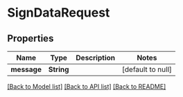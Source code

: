 # SignDataRequest
## Properties

| Name | Type | Description | Notes |
|------------ | ------------- | ------------- | -------------|
| **message** | **String** |  | [default to null] |

[[Back to Model list]](../README.md#documentation-for-models) [[Back to API list]](../README.md#documentation-for-api-endpoints) [[Back to README]](../README.md)

